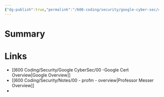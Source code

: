 ```yaml
---
{"dg-publish":true,"permalink":"/600-coding/security/google-cyber-sec/cybersec-overview/","tags":["CyberSecurity"]}
---
```


# Summary 


# Links
- [[600 Coding/Security/Google CyberSec/00 -Google Cert Overview\|Google Overview]]
- [[600 Coding/Security/Notes/00 - profm - overview\|Professor Messer Overview]]
- 


